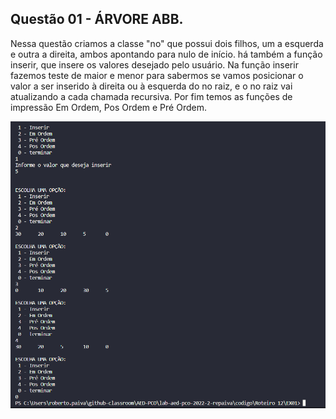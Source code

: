 ## Questão 01 - ÁRVORE ABB.

Nessa questão criamos a classe "no" que possui dois filhos, um a esquerda e outra a direita, ambos apontando para nulo de início. há também a função inserir, que insere os valores desejado pelo usuário. Na função inserir fazemos teste de maior e menor para sabermos se vamos posicionar o valor a ser inserido à direita ou à esquerda do no raiz, e o no raiz vai atualizando a cada chamada recursiva. Por fim temos as funções de impressão Em Ordem, Pos Ordem e Pré Ordem.

![Print EX 01](img/EX01.png)

